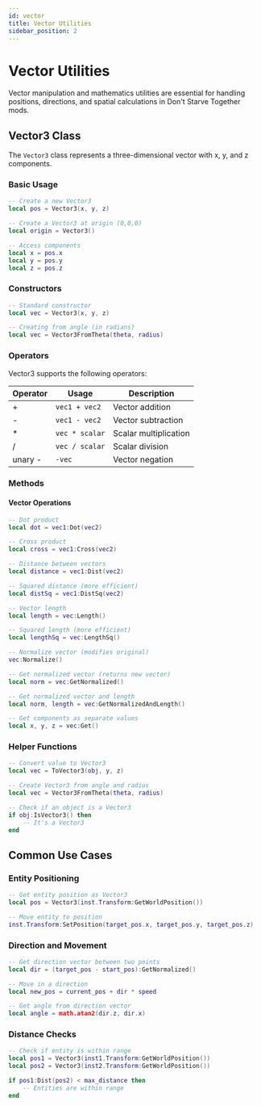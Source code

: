 ```yaml
---
id: vector
title: Vector Utilities
sidebar_position: 2
---
```


# Vector Utilities

Vector manipulation and mathematics utilities are essential for handling positions, directions, and spatial calculations in Don't Starve Together mods.

## Vector3 Class

The `Vector3` class represents a three-dimensional vector with x, y, and z components.

### Basic Usage

```lua
-- Create a new Vector3
local pos = Vector3(x, y, z)

-- Create a Vector3 at origin (0,0,0)
local origin = Vector3()

-- Access components
local x = pos.x
local y = pos.y
local z = pos.z
```

### Constructors

```lua
-- Standard constructor
local vec = Vector3(x, y, z)

-- Creating from angle (in radians)
local vec = Vector3FromTheta(theta, radius)
```

### Operators

Vector3 supports the following operators:

| Operator | Usage | Description |
|----------|-------|-------------|
| + | `vec1 + vec2` | Vector addition |
| - | `vec1 - vec2` | Vector subtraction |
| * | `vec * scalar` | Scalar multiplication |
| / | `vec / scalar` | Scalar division |
| unary - | `-vec` | Vector negation |

### Methods

#### Vector Operations

```lua
-- Dot product
local dot = vec1:Dot(vec2)

-- Cross product
local cross = vec1:Cross(vec2)

-- Distance between vectors
local distance = vec1:Dist(vec2)

-- Squared distance (more efficient)
local distSq = vec1:DistSq(vec2)

-- Vector length
local length = vec:Length()

-- Squared length (more efficient)
local lengthSq = vec:LengthSq()

-- Normalize vector (modifies original)
vec:Normalize()

-- Get normalized vector (returns new vector)
local norm = vec:GetNormalized()

-- Get normalized vector and length
local norm, length = vec:GetNormalizedAndLength()

-- Get components as separate values
local x, y, z = vec:Get()
```

### Helper Functions

```lua
-- Convert value to Vector3
local vec = ToVector3(obj, y, z)

-- Create Vector3 from angle and radius
local vec = Vector3FromTheta(theta, radius)

-- Check if an object is a Vector3
if obj:IsVector3() then
    -- It's a Vector3
end
```

## Common Use Cases

### Entity Positioning

```lua
-- Get entity position as Vector3
local pos = Vector3(inst.Transform:GetWorldPosition())

-- Move entity to position
inst.Transform:SetPosition(target_pos.x, target_pos.y, target_pos.z)
```

### Direction and Movement

```lua
-- Get direction vector between two points
local dir = (target_pos - start_pos):GetNormalized()

-- Move in a direction
local new_pos = current_pos + dir * speed

-- Get angle from direction vector
local angle = math.atan2(dir.z, dir.x)
```

### Distance Checks

```lua
-- Check if entity is within range
local pos1 = Vector3(inst1.Transform:GetWorldPosition())
local pos2 = Vector3(inst2.Transform:GetWorldPosition())

if pos1:Dist(pos2) < max_distance then
    -- Entities are within range
end
``` 